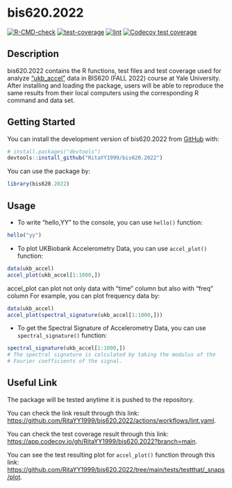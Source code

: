 
<!-- README.md is generated from README.Rmd. Please edit that file -->

# bis620.2022

<!-- badges: start -->

[![R-CMD-check](https://github.com/RitaYY1999/bis620.2022/actions/workflows/R-CMD-check.yaml/badge.svg)](https://github.com/RitaYY1999/bis620.2022/actions/workflows/R-CMD-check.yaml)
[![test-coverage](https://github.com/RitaYY1999/bis620.2022/actions/workflows/test-coverage.yaml/badge.svg)](https://github.com/RitaYY1999/bis620.2022/actions/workflows/test-coverage.yaml)
[![lint](https://github.com/RitaYY1999/bis620.2022/actions/workflows/lint.yaml/badge.svg)](https://github.com/RitaYY1999/bis620.2022/actions/workflows/lint.yaml)
[![Codecov test
coverage](https://codecov.io/gh/RitaYY1999/bis620.2022/branch/main/graph/badge.svg)](https://app.codecov.io/gh/RitaYY1999/bis620.2022?branch=main)
<!-- badges: end -->

## Description

bis620.2022 contains the R functions, test files and test coverage used
for analyze
[“ukb_accel”](https://github.com/RitaYY1999/bis620.2022/tree/main/data)
data in BIS620 (FALL 2022) course at Yale University. After installing
and loading the package, users will be able to reproduce the same
results from their local computers using the corresponding R command and
data set.

## Getting Started

You can install the development version of bis620.2022 from
[GitHub](https://github.com/) with:

``` r
# install.packages("devtools")
devtools::install_github("RitaYY1999/bis620.2022")
```

You can use the package by:

``` r
library(bis620.2022)
```

## Usage

-   To write “hello,YY” to the console, you can use `hello()` function:

``` r
hello("yy")
```

-   To plot UKBiobank Accelerometry Data, you can use `accel_plot()`
    function:

``` r
data(ukb_accel)
accel_plot(ukb_accel[1:1000,])
```

accel_plot can plot not only data with “time” column but also with
“freq” column For example, you can plot frequency data by:

``` r
data(ukb_accel)
accel_plot(spectral_signature(ukb_accel[1:1000,]))
```

-   To get the Spectral Signature of Accelerometry Data, you can use
    `spectral_signature()` function:

``` r
spectral_signature(ukb_accel[1:1000,])
# The spectral signature is calculated by taking the modulus of the
# Fourier coefficients of the signal.
```

## Useful Link

The package will be tested anytime it is pushed to the repository.

You can check the link result through this link:
<https://github.com/RitaYY1999/bis620.2022/actions/workflows/lint.yaml>.

You can check the test coverage result through this link:
<https://app.codecov.io/gh/RitaYY1999/bis620.2022?branch=main>.

You can see the test resulting plot for `accel_plot()` function through
this link:
<https://github.com/RitaYY1999/bis620.2022/tree/main/tests/testthat/_snaps/plot>.
